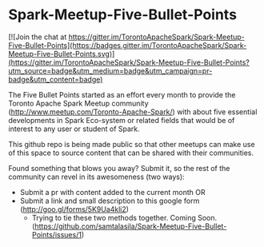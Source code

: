# Spark-Meetup-Five-Bullet-Points

[![Join the chat at https://gitter.im/TorontoApacheSpark/Spark-Meetup-Five-Bullet-Points](https://badges.gitter.im/TorontoApacheSpark/Spark-Meetup-Five-Bullet-Points.svg)](https://gitter.im/TorontoApacheSpark/Spark-Meetup-Five-Bullet-Points?utm_source=badge&utm_medium=badge&utm_campaign=pr-badge&utm_content=badge)

The Five Bullet Points started as an effort every month to provide the Toronto Apache Spark Meetup community (http://www.meetup.com/Toronto-Apache-Spark/) with about five essential developments in Spark Eco-system or related fields that would be of interest to any user or student of Spark.

This github repo is being made public so that other meetups can make use of this space to source content that can be shared with their communities.

Found something that blows you away? Submit it, so the rest of the community can revel in its awesomeness (two ways):
- Submit a pr with content added to the current month OR
- Submit a link and small description to this google form (http://goo.gl/forms/5K9Ua4kli2)
  - Trying to tie these two methods together. Coming Soon. (https://github.com/samtalasila/Spark-Meetup-Five-Bullet-Points/issues/1)

